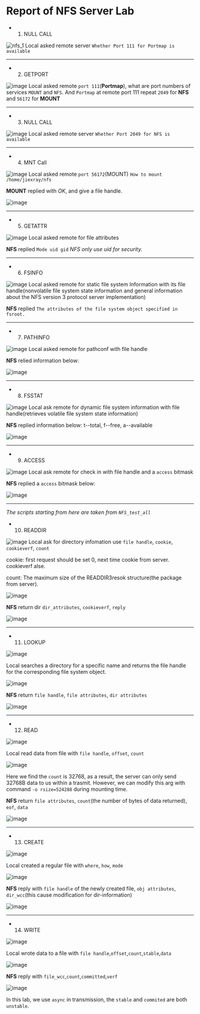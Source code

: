 # Report of NFS Server Lab

* 1. NULL CALL

![nfs_1](https://github.com/jiexray/Network/blob/master/NFS/pictures/nfs_1.png)
Local asked remote server `Whether Port 111 for Portmap is available`
***

* 2. GETPORT

![image](https://github.com/jiexray/Network/blob/master/NFS/pictures/nfs_2.png)
Local asked remote `port 111`(**Portmap**), what are port numbers of services `MOUNT` and `NFS`.
And `Portmap` at remote port 111 repeat `2049` for **NFS** and `56172` for **MOUNT**
***

* 3. NULL CALL

![image](https://github.com/jiexray/Network/blob/master/NFS/pictures/nfs_3.png)
Local asked remote server `Whether Port 2049 for NFS is available`
***

* 4. MNT Call

![image](https://github.com/jiexray/Network/blob/master/NFS/pictures/nfs_4.png)
Local asked remote `port 56172`(MOUNT) `How to mount /home/jiexray/nfs`

**MOUNT** replied with *OK*, and give a file handle.

![image](https://github.com/jiexray/Network/blob/master/NFS/pictures/file_handle.png)
***

* 5. GETATTR

![image](https://github.com/jiexray/Network/blob/master/NFS/pictures/nfs_5.png)
Local asked remote for file attributes

**NFS** replied `Mode uid gid`
*NFS only use uid for security.*
***

* 6. FSINFO

![image](https://github.com/jiexray/Network/blob/master/NFS/pictures/nfs_6.png)
Local asked remote for static file system Information with its file handle(nonvolatile file system state
information and general information about the NFS version
3 protocol server implementation)

**NFS** replied `The attributes of the file system object specified in fsroot.`
***

* 7. PATHINFO

![image](https://github.com/jiexray/Network/blob/master/NFS/pictures/nfs_7.png)
Local asked remote for pathconf with file handle

**NFS** relied information below:

![image](https://github.com/jiexray/Network/blob/master/NFS/pictures/pathinfo.png)
***

* 8. FSSTAT

![image](https://github.com/jiexray/Network/blob/master/NFS/pictures/nfs_8.png)
Local ask remote for dynamic file system information with file handle(retrieves volatile file system state information)

**NFS** replied information below: t--total, f--free, a--available

![image](https://github.com/jiexray/Network/blob/master/NFS/pictures/fsstat.png)
***

* 9. ACCESS

![image](https://github.com/jiexray/Network/blob/master/NFS/pictures/nfs_9.png)
Local ask remote for check in with file handle and a `access` bitmask

**NFS** replied a `access` bitmask below:

![image](https://github.com/jiexray/Network/blob/master/NFS/pictures/access.png)
***

*The scripts starting from here are taken from `NFS_test_all`*

* 10. READDIR

![image](https://github.com/jiexray/Network/blob/master/NFS/pictures/nfs_10.png)
Local ask for directory infomation use `file handle`, `cookie`, `cookieverf`, `count`

cookie: first request should be set 0, next time cookie from server. cookieverf alse.

count: The maximum size of the READDIR3resok structure(the package from server).

![image](https://github.com/jiexray/Network/blob/master/NFS/pictures/nfs_readdir_call.png)

**NFS** return dir `dir_attributes`, `cookieverf`, `reply`

![image](https://github.com/jiexray/Network/blob/master/NFS/pictures/nfs_readdir_reply.png)
***

* 11. LOOKUP

![image](https://github.com/jiexray/Network/blob/master/NFS/pictures/nfs_11.png)

Local searches a directory for a specific name and returns the file handle for the corresponding file
system object.

![image](https://github.com/jiexray/Network/blob/master/NFS/pictures/nfs_lookup_call.png)

**NFS** return `file handle`, `file attributes`, `dir attributes`

![image](https://github.com/jiexray/Network/blob/master/NFS/pictures/nfs_lookup_reply.png)
***

* 12. READ

![image](https://github.com/jiexray/Network/blob/master/NFS/pictures/nfs_12.png)

Local read data from file with `file handle`, `offset`, `count`

![image](https://github.com/jiexray/Network/blob/master/NFS/pictures/nfs_read_call.png)

Here we find the `count` is 32768, as a result, the server can only send 32768B data 
to us within a trasmit. However, we can modify this arg with command `-o rsize=524288` 
during mounting time.

**NFS** return `file attributes`, `count`(the number of bytes of data returned), `eof`, `data`

![image](https://github.com/jiexray/Network/blob/master/NFS/pictures/nfs_read_reply.png)
***

* 13. CREATE

![image](https://github.com/jiexray/Network/blob/master/NFS/pictures/nfs_13.png)

Local created a regular file with `where`, `how`, `mode`

![image](https://github.com/jiexray/Network/blob/master/NFS/pictures/nfs_create_call.png)

**NFS** reply with `file handle` of the newly created file, `obj attributes`, `dir_wcc`(this cause
modification for dir-information)

![image](https://github.com/jiexray/Network/blob/master/NFS/pictures/nfs_create_reply.png)
***

* 14. WRITE

![image](https://github.com/jiexray/Network/blob/master/NFS/pictures/nfs_14.png)

Local wrote data to a file with `file handle`,`offset`,`count`,`stable`,`data`

![image](https://github.com/jiexray/Network/blob/master/NFS/pictures/nfs_write_call.png)

**NFS** reply with `file_wcc`,`count`,`committed`,`verf`

![image](https://github.com/jiexray/Network/blob/master/NFS/pictures/nfs_write_reply.png)

In this lab, we use `async` in transmission, the `stable` and `commited` are both `unstable`.

